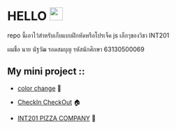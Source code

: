 # HELLO <img src="https://raw.githubusercontent.com/iampavangandhi/iampavangandhi/master/gifs/Hi.gif" width="30px">

<p> repo นี้เอาไว้สำหรับเก็บแบบฝึกหัดหรือโปรเจ็ค js เล็กๆของวิชา INT201 </p>
ผมชื่อ นาย นัฐวัฒ รอดสมบุญ รหัสนักศึกษา 63130500069

## My mini project ::
- [color change](https://github.com/salmonindaeyo/INT201DEV/tree/master/project%20JS%20%E0%B8%9D%E0%B8%B6%E0%B8%81%E0%B8%84%E0%B8%A7%E0%B8%B2%E0%B8%A1%E0%B8%AA%E0%B8%B2%E0%B8%A1%E0%B8%B2%E0%B8%A3%E0%B8%96/colorChange) :rainbow:

- [CheckIn CheckOut](https://github.com/salmonindaeyo/INT201DEV/tree/master/project%20JS%20%E0%B8%9D%E0%B8%B6%E0%B8%81%E0%B8%84%E0%B8%A7%E0%B8%B2%E0%B8%A1%E0%B8%AA%E0%B8%B2%E0%B8%A1%E0%B8%B2%E0%B8%A3%E0%B8%96/CheckIn%20CheckOut) :house:

- [INT201 PIZZA COMPANY](https://github.com/salmonindaeyo/INT201DEV/tree/master/project%20JS%20%E0%B8%9D%E0%B8%B6%E0%B8%81%E0%B8%84%E0%B8%A7%E0%B8%B2%E0%B8%A1%E0%B8%AA%E0%B8%B2%E0%B8%A1%E0%B8%B2%E0%B8%A3%E0%B8%96/BuyPizza) :pizza:


